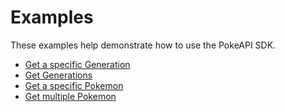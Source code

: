 # Examples

These examples help demonstrate how to use the PokeAPI SDK.

- [Get a specific Generation](./get_generation/main.go)
- [Get Generations](./get_generations/main.go)
- [Get a specific Pokemon](./get_pokemon/main.go)
- [Get multiple Pokemon](./get_pokemons/main.go)